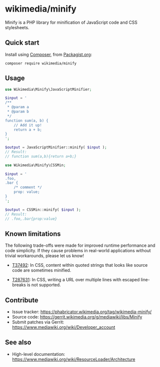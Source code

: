 # wikimedia/minify

Minify is a PHP library for minification of JavaScript code and CSS stylesheets.

## Quick start

Install using [Composer](https://getcomposer.org/), from [Packagist.org](https://packagist.org/packages/wikimedia/minify):

```
composer require wikimedia/minify
```

## Usage

```php
use Wikimedia\Minify\JavaScriptMinifier;

$input = '
/**
 * @param a
 * @param b
 */
function sum(a, b) {
	// Add it up!
	return a + b;
}
';

$output = JavaScriptMinifier::minify( $input );
// Result:
// function sum(a,b){return a+b;}
```

```php
use Wikimedia\Minify\CSSMin;

$input = '
.foo,
.bar {
	/* comment */
	prop: value;
}
';

$output = CSSMin::minify( $input );
// Result:
// .foo,.bar{prop:value}
```

## Known limitations

The following trade-offs were made for improved runtime performance and code
simplicity. If they cause problems in real-world applications without trivial
workarounds, please let us know!

* [T37492](https://phabricator.wikimedia.org/T37492): In CSS, content within quoted
  strings that looks like source code are sometimes minified.

* [T287631](https://phabricator.wikimedia.org/T287631): In CSS, writing a URL
  over multiple lines with escaped line-breaks is not supported.

## Contribute

* Issue tracker: <https://phabricator.wikimedia.org/tag/wikimedia-minify/>
* Source code: <https://gerrit.wikimedia.org/g/mediawiki/libs/Minify>
* Submit patches via Gerrit: <https://www.mediawiki.org/wiki/Developer_account>

## See also

* High-level documentation: <https://www.mediawiki.org/wiki/ResourceLoader/Architecture>

